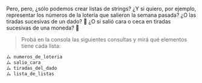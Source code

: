 Pero, pero, ¿sólo podemos crear listas de strings? ¿Y si quiero, por ejemplo, representar los números de la lotería que salieron la semana pasada? ¿O las tiradas sucesivas de un dado? :game_die:  ¿O si salió cara o ceca en tiradas sucesivas de una moneda? :thinking:

> Probá en la consola las siguientes consultas y mirá qué elementos tiene cada lista:
>
``` python
ム numeros_de_loteria
ム salio_cara
ム tiradas_del_dado
ム lista_de_listas
```